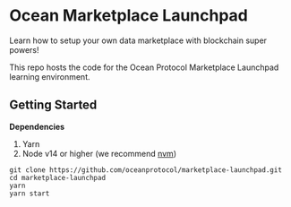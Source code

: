 # Ocean Marketplace Launchpad

Learn how to setup your own data marketplace with blockchain super powers!

This repo hosts the code for the Ocean Protocol Marketplace Launchpad learning environment.

## Getting Started

**Dependencies**

1. Yarn
2. Node v14 or higher (we recommend [nvm](https://github.com/nvm-sh/nvm))

```
git clone https://github.com/oceanprotocol/marketplace-launchpad.git
cd marketplace-launchpad
yarn
yarn start
```
